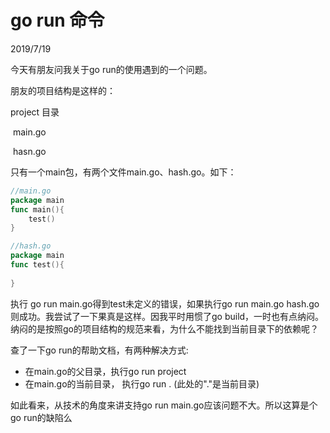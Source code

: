 # go run 命令

2019/7/19

今天有朋友问我关于go run的使用遇到的一个问题。

朋友的项目结构是这样的：

project 目录

​	main.go

​	hasn.go

只有一个main包，有两个文件main.go、hash.go。如下：

~~~go
//main.go
package main
func main(){
    test() 
}

//hash.go
package main
func test(){
    
}


~~~

执行 go run main.go得到test未定义的错误，如果执行go run main.go hash.go 则成功。我尝试了一下果真是这样。因我平时用惯了go build，一时也有点纳闷。纳闷的是按照go的项目结构的规范来看，为什么不能找到当前目录下的依赖呢？ 

查了一下go run的帮助文档，有两种解决方式:

* 在main.go的父目录，执行go run project 
* 在main.go的当前目录， 执行go run . (此处的"."是当前目录)

如此看来，从技术的角度来讲支持go run main.go应该问题不大。所以这算是个go run的缺陷么







